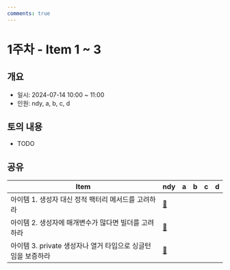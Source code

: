```yaml
---
comments: true
---
```


# 1주차 - Item 1 ~ 3

## 개요

- 일시: 2024-07-14 10:00 ~ 11:00
- 인원: ndy, a, b, c, d

## 토의 내용

- TODO

## 공유

| Item                                   | ndy                              | a | b | c | d |
|----------------------------------------|----------------------------------|---|---|---|---|
| 아이템 1. 생성자 대신 정적 팩터리 메서드를 고려하라         | [📄](../chapter02/item01/ndy.md) |   |   |   |   |
| 아이템 2. 생성자에 매개변수가 많다면 빌더를 고려하라         | [📄](../chapter02/item02/ndy.md) |   |   |   |   |
| 아이템 3. private 생성자나 열거 타입으로 싱글턴임을 보증하라 | [📄](../chapter02/item03/ndy.md) |   |   |   |   |


